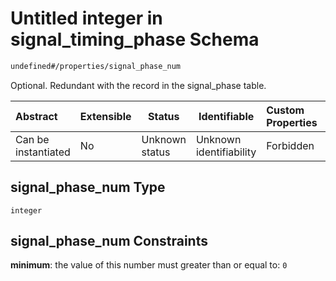 # Untitled integer in signal_timing_phase Schema

```txt
undefined#/properties/signal_phase_num
```

Optional. Redundant with the record in the signal_phase table.


| Abstract            | Extensible | Status         | Identifiable            | Custom Properties | Additional Properties | Access Restrictions | Defined In                                                                                            |
| :------------------ | ---------- | -------------- | ----------------------- | :---------------- | --------------------- | ------------------- | ----------------------------------------------------------------------------------------------------- |
| Can be instantiated | No         | Unknown status | Unknown identifiability | Forbidden         | Allowed               | none                | [signal_timing_phase.schema.json\*](../../out/signal_timing_phase.schema.json "open original schema") |

## signal_phase_num Type

`integer`

## signal_phase_num Constraints

**minimum**: the value of this number must greater than or equal to: `0`
